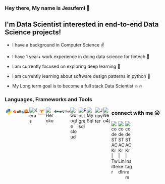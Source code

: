 ### Hey there, My name is Jesufemi 👋

## I'm Data Scientist interested in end-to-end Data Science projects!

- I have a background in Computer Science :v:

- I have 1 year+ work experience in doing data science for fintech :bank:

- I am currently focused on exploring deep learning :rocket:

- I am currently learning about software design patterns in python :rocket:

- My Long term goal is to become a full stack Data Scientist :fire: :fire:


### Languages, Frameworks and Tools
<img align="left" alt="Python" width="26px" src=https://raw.githubusercontent.com/github/explore/80688e429a7d4ef2fca1e82350fe8e3517d3494d/topics/python/python.png/>
<img align="left" alt="git" width="26px" src=https://raw.githubusercontent.com/github/explore/80688e429a7d4ef2fca1e82350fe8e3517d3494d/topics/git/git.png/>
<img align="left" alt="ScikitLearn" width="26px" src=https://raw.githubusercontent.com/github/explore/80688e429a7d4ef2fca1e82350fe8e3517d3494d/topics/scikit-learn/scikit-learn.png/>
<img align="left" alt="Keras" width="26px" src=https://res-4.cloudinary.com/crunchbase-production/image/upload/c_lpad,h_256,w_256,f_auto,q_auto:eco/x3gdrogoamvuvjemehbr/>
<img align="left" alt="Tensorflow" width="26px" src=https://raw.githubusercontent.com/github/explore/80688e429a7d4ef2fca1e82350fe8e3517d3494d/topics/tensorflow/tensorflow.png/>
<img align="left" alt="Heroku" width="26px" src=https://www.joeyoungblood.com/wp-content/uploads/2016/03/heroku-logo-1.png/>
<img align="left" alt="Django" width="26px" src=https://raw.githubusercontent.com/github/explore/80688e429a7d4ef2fca1e82350fe8e3517d3494d/topics/django/django.png/>
<img align="left" alt="Flask" width="26px" src=https://raw.githubusercontent.com/github/explore/80688e429a7d4ef2fca1e82350fe8e3517d3494d/topics/flask/flask.png/>
<img align="left" alt="Google cloud" width="26px" src=https://e7.pngegg.com/pngimages/441/1009/png-clipart-google-cloud-platform-cloud-computing-google-storage-google-compute-engine-lenovo-logo-text-logo.png/>
<img align="left" alt="Postgresql" width="26px" src=https://w7.pngwing.com/pngs/582/361/png-transparent-postgre-sql-logo-postgresql-relational-database-management-system-object-relational-database-database-blue-text-logo-thumbnail.png/>
<img align="left" alt="MySql" width="26px" src=https://cdn.freebiesupply.com/logos/thumbs/2x/mysql-logo.png/>
<img align="left" alt="Jupyter" width="26px" src=https://upload.wikimedia.org/wikipedia/commons/thumb/3/38/Jupyter_logo.svg/883px-Jupyter_logo.svg.png/>
<img align="left" alt="Neo4j" width="26px" src=https://dist.neo4j.com/wp-content/uploads/neo4j_logo.png/>



### connect with me :stuck_out_tongue_winking_eye:
[<img align="left" alt="codeSTACKr | Twitter" width="22px" src="https://cdn.jsdelivr.net/npm/simple-icons@v3/icons/twitter.svg" />][twitter]
[<img align="left" alt="codeSTACKr | LinkedIn" width="22px" src="https://cdn.jsdelivr.net/npm/simple-icons@v3/icons/linkedin.svg" />][linkedin]
[<img align="left" alt="codeSTACKr | Instagram" width="22px" src="https://cdn.jsdelivr.net/npm/simple-icons@v3/icons/instagram.svg" />][instagram]

<br />

[twitter]: https://twitter.com/wondaboi6ix
[instagram]: https://instagram.com/wondaboi6ix
[linkedin]: https://www.linkedin.com/in/emmanuel-ogunwede-665404126/
